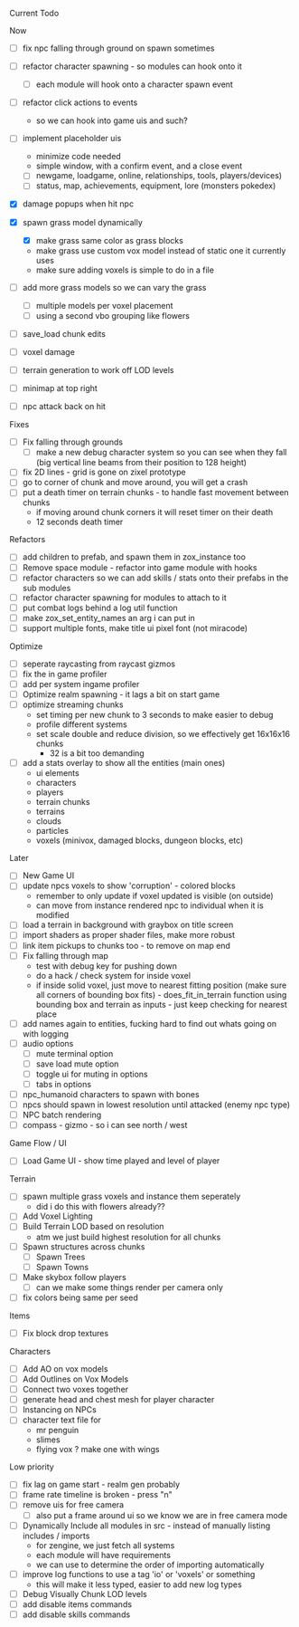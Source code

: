 Current Todo

Now

- [ ] fix npc falling through ground on spawn sometimes

- [ ] refactor character spawning - so modules can hook onto it
    - [ ] each module will hook onto a character spawn event
    
- [ ] refactor click actions to events
    - so we can hook into game uis and such?

- [ ] implement placeholder uis
    - minimize code needed
    - simple window, with a confirm event, and a close event
    - [ ] newgame, loadgame, online, relationships, tools, players/devices)
    - [ ] status, map, achievements, equipment, lore (monsters pokedex)

- [x] damage popups when hit npc

- [x] spawn grass model dynamically
    - [x] make grass same color as grass blocks
    - make grass use custom vox model instead of static one it currently uses
    - make sure adding voxels is simple to do in a file
- [ ] add more grass models so we can vary the grass
    - [ ] multiple models per voxel placement
    - [ ] using a second vbo grouping like flowers
- [ ] save_load chunk edits
- [ ] voxel damage
- [ ] terrain generation to work off LOD levels
- [ ] minimap at top right
- [ ] npc attack back on hit

Fixes
- [ ] Fix falling through grounds
    - [ ] make a new debug character system so you can see when they fall (big vertical line beams from their position to 128 height)
- [ ] fix 2D lines - grid is gone on zixel prototype
- [ ] go to corner of chunk and move around, you will get a crash
- [ ] put a death timer on terrain chunks - to handle fast movement between chunks
    - if moving around chunk corners it will reset timer on their death
    - 12 seconds death timer

Refactors
- [ ] add children to prefab, and spawn them in zox_instance too
- [ ] Remove space module - refactor into game module with hooks
- [ ] refactor characters so we can add skills / stats onto their prefabs in the sub modules
- [ ] refactor character spawning for modules to attach to it
- [ ] put combat logs behind a log util function
- [ ] make zox_set_entity_names an arg i can put in
- [ ] support multiple fonts, make title ui pixel font (not miracode)

Optimize
- [ ] seperate raycasting from raycast gizmos
- [ ] fix the in game profiler
- [ ] add per system ingame profiler
- [ ] Optimize realm spawning - it lags a bit on start game
- [ ] optimize streaming chunks
    - set timing per new chunk to 3 seconds to make easier to debug
    - profile different systems
    - set scale double and reduce division, so we effectively get 16x16x16 chunks
        - 32 is a bit too demanding
- [ ] add a stats overlay to show all the entities (main ones)
    - ui elements
    - characters
    - players
    - terrain chunks
    - terrains
    - clouds
    - particles
    - voxels (minivox, damaged blocks, dungeon blocks, etc)

Later
- [ ] New Game UI
- [ ] update npcs voxels to show 'corruption' - colored blocks
    - remember to only update if voxel updated is visible (on outside)
    - can move from instance rendered npc to individual when it is modified
- [ ] load a terrain in background with graybox on title screen
- [ ] import shaders as proper shader files, make more robust
- [ ] link item pickups to chunks too - to remove on map end
- [ ] Fix falling through map
    - test with debug key for pushing down
    - do a hack / check system for inside voxel
    - if inside solid voxel, just move to nearest fitting position (make sure all corners of bounding box fits) - does_fit_in_terrain function using bounding box and terrain as inputs - just keep checking for nearest place
- [ ] add names again to entities, fucking hard to find out whats going on with logging
- [ ] audio options
    - [ ] mute terminal option
    - [ ] save load mute option
    - [ ] toggle ui for muting in options
    - [ ] tabs in options
- [ ] npc_humanoid characters to spawn with bones
- [ ] npcs should spawn in lowest resolution until attacked (enemy npc type)
- [ ] NPC batch rendering
- [ ] compass - gizmo - so i can see north / west

Game Flow / UI
- [ ] Load Game UI - show time played and level of player

Terrain
- [ ] spawn multiple grass voxels and instance them seperately
    - did i do this with flowers already??
- [ ] Add Voxel Lighting
- [ ] Build Terrain LOD based on resolution
    - atm we just build highest resolution for all chunks
- [ ] Spawn structures across chunks
    - [ ] Spawn Trees
    - [ ] Spawn Towns
- [ ] Make skybox follow players
    - [ ] can we make some things render per camera only
- [ ] fix colors being same per seed

Items
- [ ] Fix block drop textures

Characters
- [ ] Add AO on vox models
- [ ] Add Outlines on Vox Models
- [ ] Connect two voxes together
- [ ] generate head and chest mesh for player character
- [ ] Instancing on NPCs
- [ ] character text file for
    - mr penguin
    - slimes
    - flying vox ? make one with wings

Low priority
- [ ] fix lag on game start - realm gen probably
- [ ] frame rate timeline is broken - press "n"
- [ ] remove uis for free camera
    - [ ] also put a frame around ui so we know we are in free camera mode
- [ ] Dynamically Include all modules in src - instead of manually listing includes / imports
    - for zengine, we just fetch all systems
    - each module will have requirements
    - we can use to determine the order of importing automatically
- [ ] improve log functions to use a tag 'io' or 'voxels' or something
    - this will make it less typed, easier to add new log types
- [ ] Debug Visually Chunk LOD levels
- [ ] add disable items commands
- [ ] add disable skills commands